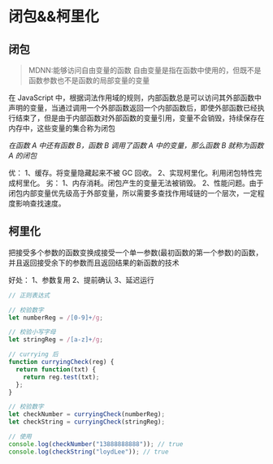 # 闭包&&柯里化

## 闭包

> MDNN:能够访问自由变量的函数
> 自由变量是指在函数中使用的，但既不是函数参数也不是函数的局部变量的变量

在 JavaScript 中，根据词法作用域的规则，内部函数总是可以访问其外部函数中声明的变量，当通过调用一个外部函数返回一个内部函数后，即使外部函数已经执行结束了，但是由于内部函数对外部函数的变量引用，变量不会销毁，持续保存在内存中，这些变量的集合称为闭包

_*在函数 A 中还有函数 B，函数 B 调用了函数 A 中的变量，那么函数 B 就称为函数 A 的闭包*_

优：
1、缓存。将变量隐藏起来不被 GC 回收。
2、实现柯里化。利用闭包特性完成柯里化。
劣：
1、内存消耗。闭包产生的变量无法被销毁。
2、性能问题。由于闭包内部变量优先级高于外部变量，所以需要多查找作用域链的一个层次，一定程度影响查找速度。

## 柯里化

把接受多个参数的函数变换成接受一个单一参数(最初函数的第一个参数)的函数，并且返回接受余下的参数而且返回结果的新函数的技术

好处：
1、参数复用
2、提前确认
3、延迟运行

```js
// 正则表达式

// 校验数字
let numberReg = /[0-9]+/g;

// 校验小写字母
let stringReg = /[a-z]+/g;

// currying 后
function curryingCheck(reg) {
  return function(txt) {
    return reg.test(txt);
  };
}

// 校验数字
let checkNumber = curryingCheck(numberReg);
let checkString = curryingCheck(stringReg);

// 使用
console.log(checkNumber("13888888888")); // true
console.log(checkString("loydLee")); // true
```
